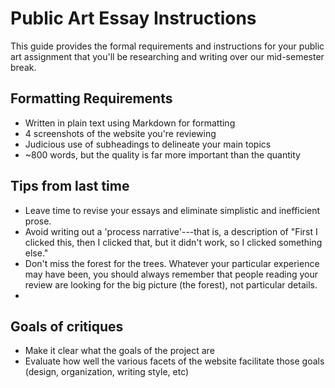 ---
---

# Public Art Essay Instructions
This guide provides the formal requirements and instructions for your public art assignment that you'll be researching and writing over our mid-semester break.

## Formatting Requirements
- Written in plain text using Markdown for formatting
- 4 screenshots of the website you're reviewing
- Judicious use of subheadings to delineate your main topics
- ~800 words, but the quality is far more important than the quantity

## Tips from last time
- Leave time to revise your essays and eliminate simplistic and inefficient prose.
- Avoid writing out a 'process narrative'---that is, a description of "First I clicked this, then I clicked that, but it didn't work, so I clicked something else."
- Don't miss the forest for the trees. Whatever your particular experience may have been, you should always remember that people reading your review are looking for the big picture (the forest), not particular details.
-

## Goals of critiques
- Make it clear what the goals of the project are
- Evaluate how well the various facets of the website facilitate those goals (design, organization, writing style, etc)
